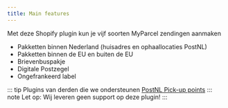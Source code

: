 ```yaml
---
title: Main features
---
```

Met deze Shopify plugin kun je vijf soorten MyParcel zendingen aanmaken

* Pakketten binnen Nederland (huisadres en ophaallocaties PostNL)
* Pakketten binnen de EU en buiten de EU
* Brievenbuspakje
* Digitale Postzegel
* Ongefrankeerd label

::: tip
Plugins van derden die we ondersteunen
[PostNL Pick-up points]
::: note
Let op: Wij leveren geen support op deze plugin!
:::


[Delivery options]: https://github.com/myparcelnl/delivery-options
[PostNL Pick-up points]: https://apps.shopify.com/pick-up-points?locale=nl
